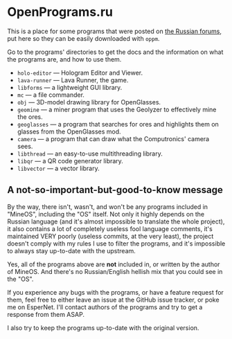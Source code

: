# OpenPrograms.ru

This is a place for some programs that were posted on [the Russian forums](http://computercraft.ru), put here so they can be easily downloaded with `oppm`.

Go to the programs' directories to get the docs and the information on what the programs are, and how to use them.

* `holo-editor` — Hologram Editor and Viewer.
* `lava-runner` — Lava Runner, the game.
* `libforms` — a lightweight GUI library.
* `mc` — a file commander.
* `obj` — 3D-model drawing library for OpenGlasses.
* `geomine` — a miner program that uses the Geolyzer to effectively mine the ores.
* `geoglasses` — a program that searches for ores and highlights them on glasses from the OpenGlasses mod.
* `camera` — a program that can draw what the Computronics' camera sees.
* `libthread` — an easy-to-use multithreading library.
* `libqr` — a QR code generator library.
* `libvector` — a vector library.


## A not-so-important-but-good-to-know message
By the way, there isn't, wasn't, and won't be any programs included in "MineOS", including the "OS" itself. Not only it highly depends on the Russian language (and it's almost impossible to translate the whole project), it also contains a lot of completely useless fool language comments, it's maintained VERY poorly (useless commits, at the very least), the project doesn't comply with my rules I use to filter the programs, and it's impossible to always stay up-to-date with the upstream.

Yes, all of the programs above are **not** included in, or written by the author of MineOS. And there's no Russian/English hellish mix that you could see in the "OS".

If you experience any bugs with the programs, or have a feature request for them, feel free to either leave an issue at the GitHub issue tracker, or poke me on EsperNet. I'll contact authors of the programs and try to get a response from them ASAP.

I also try to keep the programs up-to-date with the original version.
